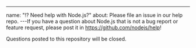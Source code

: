 ---
name: "⁉️ Need help with Node.js?"
about: Please file an issue in our help repo.
---If you have a question about Node.js that is not a bug report or feature
request, please post it in https://github.com/nodejs/help!

Questions posted to this repository will be closed.
